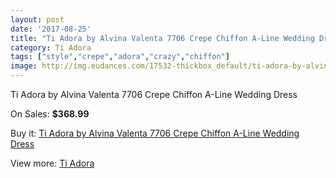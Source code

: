 ```yaml
---
layout: post
date: '2017-08-25'
title: "Ti Adora by Alvina Valenta 7706 Crepe Chiffon A-Line Wedding Dress"
category: Ti Adora
tags: ["style","crepe","adora","crazy","chiffon"]
image: http://img.eudances.com/17532-thickbox_default/ti-adora-by-alvina-valenta-7706-crepe-chiffon-a-line-wedding-dress.jpg
---
```

Ti Adora by Alvina Valenta 7706 Crepe Chiffon A-Line Wedding Dress

On Sales: **$368.99**
<a href="https://www.eudances.com/en/ti-adora/5121-ti-adora-by-alvina-valenta-7706-crepe-chiffon-a-line-wedding-dress.html"><amp-img layout="responsive" width="600" height="600" src="//img.eudances.com/17532-thickbox_default/ti-adora-by-alvina-valenta-7706-crepe-chiffon-a-line-wedding-dress.jpg" alt="Ti Adora by Alvina Valenta 7706 Crepe Chiffon A-Line Wedding Dress 0" /></a>
<a href="https://www.eudances.com/en/ti-adora/5121-ti-adora-by-alvina-valenta-7706-crepe-chiffon-a-line-wedding-dress.html"><amp-img layout="responsive" width="600" height="600" src="//img.eudances.com/17538-thickbox_default/ti-adora-by-alvina-valenta-7706-crepe-chiffon-a-line-wedding-dress.jpg" alt="Ti Adora by Alvina Valenta 7706 Crepe Chiffon A-Line Wedding Dress 1" /></a>
<a href="https://www.eudances.com/en/ti-adora/5121-ti-adora-by-alvina-valenta-7706-crepe-chiffon-a-line-wedding-dress.html"><amp-img layout="responsive" width="600" height="600" src="//img.eudances.com/17537-thickbox_default/ti-adora-by-alvina-valenta-7706-crepe-chiffon-a-line-wedding-dress.jpg" alt="Ti Adora by Alvina Valenta 7706 Crepe Chiffon A-Line Wedding Dress 2" /></a>
<a href="https://www.eudances.com/en/ti-adora/5121-ti-adora-by-alvina-valenta-7706-crepe-chiffon-a-line-wedding-dress.html"><amp-img layout="responsive" width="600" height="600" src="//img.eudances.com/17536-thickbox_default/ti-adora-by-alvina-valenta-7706-crepe-chiffon-a-line-wedding-dress.jpg" alt="Ti Adora by Alvina Valenta 7706 Crepe Chiffon A-Line Wedding Dress 3" /></a>
<a href="https://www.eudances.com/en/ti-adora/5121-ti-adora-by-alvina-valenta-7706-crepe-chiffon-a-line-wedding-dress.html"><amp-img layout="responsive" width="600" height="600" src="//img.eudances.com/17535-thickbox_default/ti-adora-by-alvina-valenta-7706-crepe-chiffon-a-line-wedding-dress.jpg" alt="Ti Adora by Alvina Valenta 7706 Crepe Chiffon A-Line Wedding Dress 4" /></a>
<a href="https://www.eudances.com/en/ti-adora/5121-ti-adora-by-alvina-valenta-7706-crepe-chiffon-a-line-wedding-dress.html"><amp-img layout="responsive" width="600" height="600" src="//img.eudances.com/17534-thickbox_default/ti-adora-by-alvina-valenta-7706-crepe-chiffon-a-line-wedding-dress.jpg" alt="Ti Adora by Alvina Valenta 7706 Crepe Chiffon A-Line Wedding Dress 5" /></a>
<a href="https://www.eudances.com/en/ti-adora/5121-ti-adora-by-alvina-valenta-7706-crepe-chiffon-a-line-wedding-dress.html"><amp-img layout="responsive" width="600" height="600" src="//img.eudances.com/17533-thickbox_default/ti-adora-by-alvina-valenta-7706-crepe-chiffon-a-line-wedding-dress.jpg" alt="Ti Adora by Alvina Valenta 7706 Crepe Chiffon A-Line Wedding Dress 6" /></a>

Buy it: [Ti Adora by Alvina Valenta 7706 Crepe Chiffon A-Line Wedding Dress](https://www.eudances.com/en/ti-adora/5121-ti-adora-by-alvina-valenta-7706-crepe-chiffon-a-line-wedding-dress.html "Ti Adora by Alvina Valenta 7706 Crepe Chiffon A-Line Wedding Dress")

View more: [Ti Adora](https://www.eudances.com/en/94-ti-adora "Ti Adora")